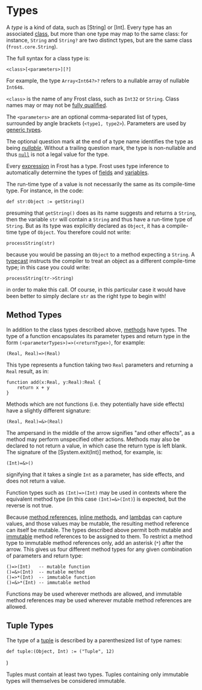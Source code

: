 Types
=====

A *type* is a kind of data, such as [String] or [Int]. Every type has an associated
[class](classes.md), but more than one type may map to the same class: for instance, `String` and
`String?` are two distinct types, but are the same class (`frost.core.String`).

The full syntax for a class type is:

    <class>[<parameters>][?]

For example, the type `Array<Int64?>?` refers to a nullable array of nullable `Int64`s.

`<class>` is the name of any Frost class, such as `Int32` or `String`. Class names may or may not be
[fully qualified](packages.md).

The `<parameters>` are an optional comma-separated list of types, surrounded by angle brackets
(`<type1, type2>`). Parameters are used by [generic types](generics.md).

The optional question mark at the end of a type name identifies the type as being
[*nullable*](nonNullability.md). Without a trailing question mark, the type is non-nullable and
thus [`null`](null.md) is not a legal value for the type.

Every [expression](expressions.md) in Frost has a type. Frost uses type inference to automatically
determine the types of [fields](fields.md) and [variables](variables.md).

The run-time type of a value is not necessarily the same as its compile-time type. For instance, in
the code:

    def str:Object := getString()

presuming that `getString()` does as its name suggests and returns a `String`, then the variable
`str` will contain a `String` and thus have a run-time type of `String`. But as its type was
explicitly declared as `Object`, it has a compile-time type of `Object`. You therefore could not
write:

    processString(str)

because you would be passing an `Object` to a method expecting a `String`. A
[typecast](operators.md#Cast) instructs the compiler to treat an object as a different
compile-time type; in this case you could write:

    processString(tr->String)

in order to make this call. Of course, in this particular case it would have been better to simply
declare `str` as the right type to begin with!

Method Types
------------

In addition to the class types described above, [methods](methods.md) have types. The type of a
function encapsulates its parameter types and return type in the form
`(<parameterTypes>)=>(<returnType>)`, for example:

    (Real, Real)=>(Real)

This type represents a function taking two `Real` parameters and returning a `Real` result, as in:

    function add(x:Real, y:Real):Real {
        return x + y
    }

Methods which are not functions (i.e. they potentially have side effects) have a slightly different
signature:

    (Real, Real)=&>(Real)

The ampersand in the middle of the arrow signifies "and other effects", as a method may perform
unspecified other actions. Methods may also be declared to not return a value, in which case the
return type is left blank. The signature of the [System.exit(Int)] method, for example, is:

    (Int)=&>()

signifying that it takes a single `Int` as a parameter, has side effects, and does not return a
value.

Function types such as `(Int)=>(Int)` may be used in contexts where the equivalent method type (in
this case `(Int)=&>(Int)`) is expected, but the reverse is not true.

Because [method references](methodReferences.md), [inline methods](inlineMethods.md), and
[lambdas](inlineMethods.md#Lambdas) can capture values, and those values may be mutable, the
resulting method reference can itself be mutable. The types described above permit both mutable
and [immutable](immutability.md) method references to be assigned to them. To restrict a method
type to immutable method references only, add an asterisk (`*`) after the arrow. This gives us four
different method types for any given combination of parameters and return type:

    ()=>(Int)   -- mutable function
    ()=&>(Int)  -- mutable method
    ()=>*(Int)  -- immutable function
    ()=&>*(Int) -- immutable method

Functions may be used wherever methods are allowed, and immutable method references may be used
wherever mutable method references are allowed.

Tuple Types
-----------

The type of a [tuple](tuples.md) is described by a parenthesized list of type
names:

    def tuple:(Object, Int) := ("Tuple", 12)
)

Tuples must contain at least two types. Tuples containing only immutable types will themselves be
considered immutable.

